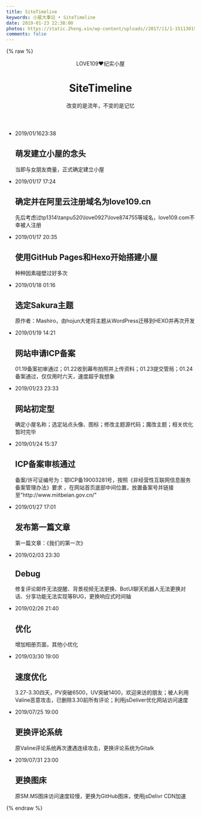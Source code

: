 ```yaml
---
title: SiteTimeline
keywords: 小屋大事记 • SiteTimeline
date: 2019-01-23 22:38:00
photos: https://static.2heng.xin/wp-content/uploads//2017/11/1-1511301SP0.jpg
comments: false
---
```

{% raw %}
<link href="https://cdn.jsdelivr.net/gh/TRHX/CDN-for-love109.cn@1.5/css/SiteTimeline.css" rel="stylesheet" />
<div class="container">
    <header class="clearfix">
        <span>LOVE109❤️纪实小屋</span>
        <h1>SiteTimeline</h1>
        <nav>改变的是流年，不变的是记忆</nav>
    </header>
    <div class="main">
        <ul class="cbp_tmtimeline">
            <li>
                <time class="cbp_tmtime" datetime="2019-01-16 23:38"> <span>2019/01/16</span><span>23:38</span></time>
                <div class="cbp_tmicon"></div>
                <div class="cbp_tmlabel">
                    <h2>萌发建立小屋的念头</h2>
                    <p>当即与女朋友商量，正式确定建立小屋</p>
                </div>
            </li>
            <li>
                <time class="cbp_tmtime" datetime="2019-01-17 17:24">
                <span>2019/01/17</span> <span>17:24</span></time>
                <div class="cbp_tmicon"></div>
                <div class="cbp_tmlabel">
                    <h2>确定并在阿里云注册域名为love109.cn</h2>
                    <p>先后考虑过tp1314\tanpu520\love0927\love874755等域名，love109.com不幸被人注册</p>
                </div>
            </li>
            <li>
                <time class="cbp_tmtime" datetime="2019-01-17 20:35">
                <span>2019/01/17</span> <span>20:35</span></time>
                <div class="cbp_tmicon"></div>
                <div class="cbp_tmlabel">
                    <h2>使用GitHub Pages和Hexo开始搭建小屋</h2>
                    <p>种种因素碰壁过好多次</p>
                </div>
            </li>
            <li>
                <time class="cbp_tmtime" datetime="2019-01-18 01:16">
                <span>2019/01/18</span> <span>01:16</span></time>
                <div class="cbp_tmicon"></div>
                <div class="cbp_tmlabel">
                    <h2>选定Sakura主题</h2>
                    <p>原作者：Mashiro，由hojun大佬将主题从WordPress迁移到HEXO并再次开发</p>
                </div>
            </li>
            <li>
                <time class="cbp_tmtime" datetime="2019-01-19 14:21">
                <span>2019/01/19</span> <span>14:21</span>
                </time>
                <div class="cbp_tmicon"></div>
                <div class="cbp_tmlabel">
                    <h2>网站申请ICP备案</h2>
                    <p>01.19备案初审通过；01.22收到幕布拍照并上传资料；01.23提交管局；01.24备案通过，仅仅用时六天，速度超乎我想象</p>
                </div>
            </li>
            <li>
                <time class="cbp_tmtime" datetime="2019-01-23 23:33">
                <span>2019/01/23</span> <span>23:33</span>
                </time>
                <div class="cbp_tmicon"></div>
                <div class="cbp_tmlabel">
                    <h2>网站初定型</h2>
                    <p>确定小屋名称；选定站点头像、图标；修改主题源代码；魔改主题；相关优化暂时完毕</p>
                </div>
            </li>
            <li>
                <time class="cbp_tmtime" datetime="2019-01-24 15:37">
                <span>2019/01/24</span> <span>15:37</span>
                </time>
                <div class="cbp_tmicon"></div>
                <div class="cbp_tmlabel">
                    <h2>ICP备案审核通过</h2>
                    <p>备案/许可证编号为：鄂ICP备19003281号，按照《非经营性互联网信息服务备案管理办法》要求 ，在网站首页底部中间位置，放置备案号并链接至"http://www.miitbeian.gov.cn/"</p>
                </div>
            </li>
            <li>
                <time class="cbp_tmtime" datetime="2019-01-27 17:01">
                <span>2019/01/27</span> <span>17:01</span>
                </time>
                <div class="cbp_tmicon"></div>
                <div class="cbp_tmlabel">
                    <h2>发布第一篇文章</h2>
                    <p>第一篇文章：《我们的第一次》</p>
                </div>
            </li>
            <li>
                <time class="cbp_tmtime" datetime="2019-02-03 23:30">
                <span>2019/02/03</span> <span>23:30</span>
                </time>
                <div class="cbp_tmicon"></div>
                <div class="cbp_tmlabel">
                    <h2>Debug</h2>
                    <p>修复评论邮件无法提醒、背景视频无法更换、BotUI聊天机器人无法更换对话、分享功能无法实现等BUG，更换响应式时间轴</p>
                </div>
            </li>
            <li>
                <time class="cbp_tmtime" datetime="2019-02-26 21:40">
                <span>2019/02/26</span> <span>21:40</span>
                </time>
                <div class="cbp_tmicon"></div>
                <div class="cbp_tmlabel">
                    <h2>优化</h2>
                    <p>增加相册页面，其他小优化</p>
                </div>
            </li>
            <li>
                <time class="cbp_tmtime" datetime="2019-03-30 19:00">
                <span>2019/03/30</span> <span>19:00</span>
                </time>
                <div class="cbp_tmicon"></div>
                <div class="cbp_tmlabel">
                    <h2>速度优化</h2>
                    <p>3.27-3.30四天，PV突破6500，UV突破1400，欢迎来访的朋友；被人利用Valine恶意攻击，已删除3.30前所有评论；利用jsDeliver优化网站访问速度</p>
                </div>
            </li>
            <li>
                <time class="cbp_tmtime" datetime="2019-07-25 19:00">
                <span>2019/07/25</span> <span>19:00</span>
                </time>
                <div class="cbp_tmicon"></div>
                <div class="cbp_tmlabel">
                    <h2>更换评论系统</h2>
                    <p>原Valine评论系统再次遭遇连续攻击，更换评论系统为Gitalk</p>
                </div>
            </li>
            <li>
                <time class="cbp_tmtime" datetime="2019-07-31 23:00">
                <span>2019/07/31</span> <span>23:00</span>
                </time>
                <div class="cbp_tmicon"></div>
                <div class="cbp_tmlabel">
                    <h2>更换图床</h2>
                    <p>原SM.MS图床访问速度较慢，更换为GitHub图床，使用jsDelivr CDN加速</p>
                </div>
            </li>
        </ul>
    </div>
</div>
{% endraw %}